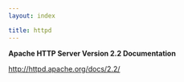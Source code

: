 ```yaml
---
layout: index

title: httpd
---
```


**Apache HTTP Server Version 2.2 Documentation**

<http://httpd.apache.org/docs/2.2/>

